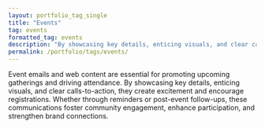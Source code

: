 ```yaml
---
layout: portfolio_tag_single
title: "Events"
tag: events
formatted_tag: events
description: "By showcasing key details, enticing visuals, and clear calls-to-action, event emails and web pages create excitement and encourage registrations."
permalink: /portfolio/tags/events/
---
```


<p class="relative max-w-4 my-0 mx-auto text-xs lg:text-sm font-normal">Event emails and web content are essential for promoting upcoming gatherings and driving attendance. By showcasing key details, enticing visuals, and clear calls-to-action, they create excitement and encourage registrations. Whether through reminders or post-event follow-ups, these communications foster community engagement, enhance participation, and strengthen brand connections.</p>